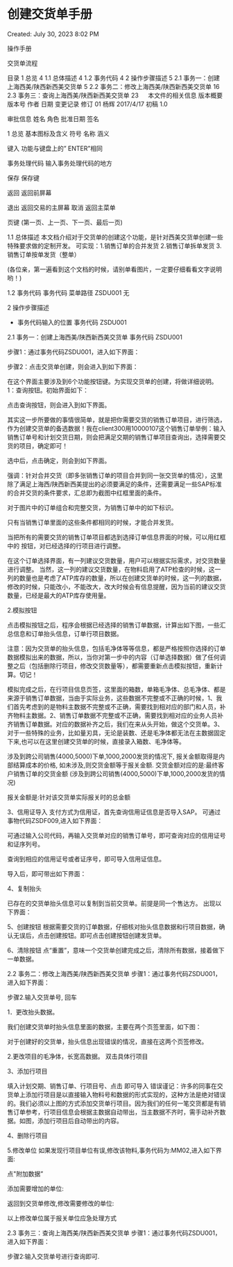 # 创建交货单手册

Created: July 30, 2023 8:02 PM

操作手册

交货单流程

目录
1	总览	4
1.1	总体描述	4
1.2	事务代码	4
2	操作步骤描述	5
2.1	事务一：创建上海西美/陕西新西美交货单	5
2.2	事务二：修改上海西美/陕西新西美交货单	16
2.3	事务三：查询上海西美/陕西新西美交货单	23
 
本文件的相关信息
版本概要
版本号	作者	日期	变更记录	修订
01	杨辉	2017/4/17	初稿	1.0

审批信息
姓名	角色	批准日期	签名

1	总览
基本图标及含义
符号	名称	涵义

键入	功能与键盘上的” ENTER”相同

事务处理代码	输入事务处理代码的地方

保存	保存键

返回	返回前屏幕

退出	返回交易的主屏幕
取消	返回主菜单

页键	(第一页、上一页、下一页、最后一页)

1.1	总体描述
本文档介绍对于交货单的创建这个功能，是针对西美交货单创建一些特殊要求做的定制开发。
可实现：1.销售订单的合并发货 2.销售订单拆单发货 3.销售订单按单发货（整单）

(各位亲，第一遍看到这个文档的时候，请别单看图片，一定要仔细看看文字说明哟！)

1.2	事务代码
事务代码	菜单路径
ZSDU001	无

2	操作步骤描述

- 事务代码输入的位置
事务代码	ZSDU001

2.1	事务一：创建上海西美/陕西新西美交货单
事务代码	ZSDU001

步骤1：通过事务代码ZSDU001，进入如下界面：

步骤2：点击交货单创建，则会进入到如下界面：

在这个界面主要涉及到6个功能按钮键。为实现交货单的创建，将做详细说明。
1：查询按钮。初始界面如下：

点击查询按钮，则会进入到如下界面。

其实这一步所要做的事情很简单，就是把你需要交货的销售订单项目，进行筛选，作为创建交货单的备选数据！我在client300用10000107这个销售订单举例：输入销售订单号和计划交货日期，则会把满足交期的销售订单项目查询出，选择需要交货的项目，确定即可！

选中后，点击确定，则会到如下界面。

强调：针对合并交货（即多张销售订单的项目合并到同一张交货单的情况），这里除了满足上海西/陕西新西美提出的必须要满足的条件，还需要满足一些SAP标准的合并交货的条件要求，汇总即为截图中红框里面的条件。

对于图片中的订单组合和完整交货，为销售订单中的如下标识。

只有当销售订单里面的这些条件都相同的时候，才能合并发货。

当把所有的需要交货的销售订单项目都选到选择订单信息界面的时候，可以用红框中的 按钮，对已经选择的行项目进行调整。

在这个订单选择界面，有一列建议交货数量，用户可以根据实际需求，对交货数量进行调整。
当然，这一列的建议交货数量，在物料启用了ATP检查的时候，这一列的数量也是考虑了ATP库存的数量，所以在创建交货单的时候，这一列的数据，修改的时候，只能改小，不能改大，改大时候会有信息提醒，因为当前的建议交货数量，已经是最大的ATP库存使用量。

2.模拟按钮

点击模拟按钮之后，程序会根据已经选择的销售订单数据，计算出如下图，一些汇总信息和订单抬头信息，订单行项目数据。

注意：因为交货单的抬头信息，包括毛净体等等信息，都是严格按照你选择的订单数据模拟出来的数据，所以，当你对第一步中的内容（订单选择数据）做了任何调整之后（包括删除行项目，修改交货数量等），都需要重新点击模拟按钮，重新计算。切记！

模拟完成之后，在行项目信息页签，这里面的箱数，单箱毛净体、总毛净体、都是来源于销售订单数据，当由于实际业务，这些数据不完整或不正确的时候，1、我们首先考虑到的是物料主数据不完整或不正确，需要找到相对应的部门和人员，补齐物料主数据。2、销售订单数据不完整或不正确，需要找到相对应的业务人员补齐销售订单数据。对应的数据补齐之后，我们在来从头开始，做这个交货单。3、对于一些特殊的业务，比如量刃具，无论是装数、还是毛净体都无法在主数据固定下来,也可以在这里创建交货单的时候，直接录入箱数、毛净体等。

涉及到跨公司销售(4000,5000)下单,1000,2000发货的情况下,
报关金额取得是内部结算成本的价格,
如未涉及,则交货金额等于报关金额.
交货金额对应的是:最终客户销售订单的交货金额
(涉及到跨公司销售(4000,5000)下单,1000,2000发货的情况)

报关金额是:针对该交货单实际报关时的总金额

3、信用证导入
支付方式为信用证，首先查询信用证信息是否导入SAP。
可通过事物代码ZSDF009,进入如下界面：

可通过输入公司代码，再输入交货单对应的销售订单号，即可查询对应的信用证号和证序列号。

查询到相应的信用证号或者证序号，即可导入信用证信息。

导入后，即可带出如下界面：

4、复制抬头

已存在的交货单抬头信息可以复制到当前交货单。前提是同一个售达方。
出现以下界面：

5、创建按钮
根据需要交货的订单数据，仔细核对抬头信息数据和行项目数据，确认无误后，点击创建按钮。即可点击创建按钮创建发货单。

6、清除按钮
点“重置”，意味一个交货单创建完成之后，清除所有数据，接着做下一单数据。

2.2	事务二：修改上海西美/陕西新西美交货单
步骤1：通过事务代码ZSDU001，进入如下界面：

步骤2.输入交货单号, 回车

1．更改抬头数据。

我们创建交货单时抬头信息里面的数据，主要在两个页签里面，如下图：

对于创建好的交货单，抬头信息出现错误的情况，直接在这两个页签修改。

2.更改项目的毛净体，长宽高数据。
双击具体行项目

3、添加行项目

填入计划交期、销售订单、行项目号、点击   即可导入
错误谨记：许多的同事在交货单上添加行项目是以直接输入物料号和数据的形式实现的，这种方法是绝对错误的。我们必须以上图的方式添加交货单行项目。因为我们的任何一笔交货都是有销售订单参考，行项目信息会根据主数据自动带出，当主数据不齐时，需手动补齐数据。如图，添加行项目后自动带出的内容。

4、删除行项目

5.修改单位
如果发现行项目单位有误,修改该物料,事务代码为:MM02,进入如下界面:

点"附加数据”

添加需要增加的单位:

返回到交货单修改,修改需要修改的单位:

以上修改单位属于报关单位应急处理方式

2.3	事务三：查询上海西美/陕西新西美交货单
步骤1：通过事务代码ZSDU001，进入如下界面：

步骤2:输入交货单号进行查询即可.